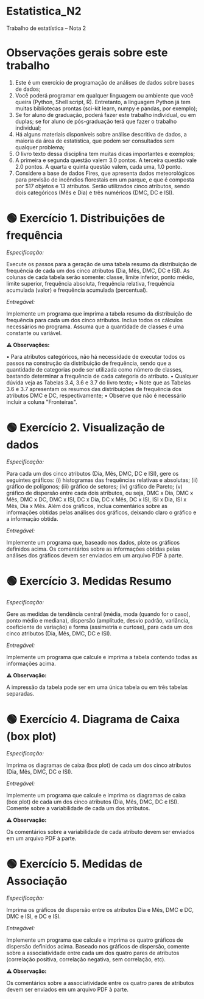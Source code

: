 # Estatistica_N2

Trabalho de estatística – Nota 2

# Observações gerais sobre este trabalho

1. Este é um exercício de programação de análises de dados sobre bases de dados;
2. Você poderá programar em qualquer linguagem ou ambiente que você queira (Python, Shell script, R). Entretanto, a linguagem Python já tem muitas bibliotecas prontas (sci-kit learn, numpy e pandas, por exemplo); 
3. Se for aluno de graduação, poderá fazer este trabalho individual, ou em duplas; se for aluno de pós-graduação terá que fazer o trabalho individual; 
4. Há alguns materiais disponíveis sobre análise descritiva de dados, a maioria da área de estatística, que podem ser consultados sem qualquer problema; 
5. O livro texto dessa disciplina tem muitas dicas importantes e exemplos; 
6. A primeira e segunda questão valem 3.0 pontos. A terceira questão vale 2.0 pontos. A quarta e quinta questão valem, cada uma, 1.0 ponto. 
7. Considere a base de dados Fires, que apresenta dados meteorológicos para previsão de incêndios florestais em um parque, e que é composta por 517 objetos e 13 atributos. Serão utilizados cinco atributos, sendo dois categóricos (Mês e Dia) e três numéricos (DMC, DC e ISI). 

# **🟢 Exercício 1. Distribuições de frequência** 

*Especificação:* 

Execute os passos para a geração de uma tabela resumo da distribuição de frequência de cada um dos cinco atributos (Dia, Mês, DMC, DC e ISI).
As colunas de cada tabela serão somente: classe, limite inferior, ponto médio, limite superior, frequência absoluta, frequência relativa, frequência acumulada (valor) e 
frequência acumulada (percentual). 

*Entregável:* 

Implemente um programa que imprima a tabela resumo da distribuição de frequência para cada um dos cinco atributos. Inclua todos os cálculos necessários no 
programa. Assuma que a quantidade de classes é uma constante ou variável. 

**⚠️ Observações:** 

• Para atributos categóricos, não há necessidade de executar todos os passos na construção da distribuição de frequência, sendo que a quantidade de categorias pode ser utilizada como número de classes, bastando determinar a frequência de cada categoria do atributo. 
• Qualquer dúvida veja as Tabelas 3.4, 3.6 e 3.7 do livro texto; 
• Note que as Tabelas 3.6 e 3.7 apresentam os resumos das distribuições de frequência dos atributos DMC e DC, respectivamente; 
• Observe que não é necessário incluir a coluna "Fronteiras". 

# **🟢 Exercício 2. Visualização de dados** 
*Especificação:* 

Para cada um dos cinco atributos (Dia, Mês, DMC, DC e ISI), gere os seguintes gráficos: (i) histogramas das frequências relativas e absolutas; (ii) gráfico de polígonos; (iii) gráfico de setores; (iv) gráfico de Pareto; (v) gráfico de dispersão entre cada dois atributos, ou seja, DMC x Dia, DMC x Mês, DMC x DC, DMC x ISI, DC x Dia, DC x Mês, DC x ISI, ISI x Dia, ISI x Mês, Dia x Mês. Além dos gráficos, inclua comentários sobre as informações obtidas pelas análises dos gráficos, deixando claro o gráfico e a informação obtida. 

*Entregável:* 

Implemente um programa que, baseado nos dados, plote os gráficos definidos acima. Os comentários sobre as informações obtidas pelas análises dos gráficos devem ser enviados em um arquivo PDF à parte. 

# **🟢 Exercício 3. Medidas Resumo** 

*Especificação:* 

Gere as medidas de tendência central (média, moda (quando for o caso), ponto médio e mediana), dispersão (amplitude, desvio padrão, variância, coeficiente de 
variação) e forma (assimetria e curtose), para cada um dos cinco atributos (Dia, Mês, DMC, DC e ISI). 

*Entregável:* 

Implemente um programa que calcule e imprima a tabela contendo todas as informações acima. 

**⚠️ Observação:** 

A impressão da tabela pode ser em uma única tabela ou em três tabelas separadas. 

# **🟢 Exercício 4. Diagrama de Caixa (box plot)** 

*Especificação:* 

Imprima os diagramas de caixa (box plot) de cada um dos cinco atributos (Dia, Mês, DMC, DC e ISI). 

*Entregável:* 

Implemente um programa que calcule e imprima os diagramas de caixa (box plot) de cada um dos cinco atributos (Dia, Mês, DMC, DC e ISI). Comente sobre a variabilidade de cada um dos atributos. 

**⚠️ Observação:** 

Os comentários sobre a variabilidade de cada atributo devem ser enviados em um arquivo PDF à parte. 

# **🟢 Exercício 5. Medidas de Associação** 
*Especificação:* 

Imprima os gráficos de dispersão entre os atributos Dia e Mês, DMC e DC, DMC e ISI, e DC e ISI. 

*Entregável:* 

Implemente um programa que calcule e imprima os quatro gráficos de dispersão definidos acima. Baseado nos gráficos de dispersão, comente sobre a 
associatividade entre cada um dos quatro pares de atributos (correlação positiva, correlação negativa, sem correlação, etc). 

**⚠️ Observação:** 

Os comentários sobre a associatividade entre os quatro pares de atributos devem ser enviados em um arquivo PDF à parte. 
